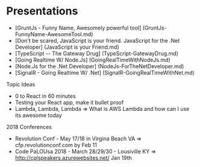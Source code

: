 Presentations
==============

* [GruntJs - Funny Name, Awesomely powerful tool] (GruntJs-FunnyName-AwesomeTool.md)
* [Don't be scared, JavaScript is your friend. JavaScript for the .Net Developer] (JavaScript is your Friend.md)
* [TypeScript -- The Gateway Drug] (TypeScript-GatewayDrug.md)
* [Going Realtime W/ Node.Js] (GoingRealTimeWithNodeJs.md)
* [Node.Js for the .Net Developer] (NodeJs-ForTheNetDeveloper.md)
* [SignalR - Going Realtime W/ .Net] (SignalR-GoingRealTimeWithNet.md)

Topic Ideas
* 0 to React in 60 minutes
* Testing your React app, make it bullet proof
* Lambda, Lambda, Lambda => What is AWS Lambda and how can I use its awesome today


2018 Conferences
* Revolution Conf - May 17/18 in Virgina Beach VA => cfp.revolutionconf.com by Feb 11
* Code PaLOUsa 2018 - March 28/29/30 - Lousiville KY => http://cplspeakers.azurewebsites.net/ Jan 19th 
